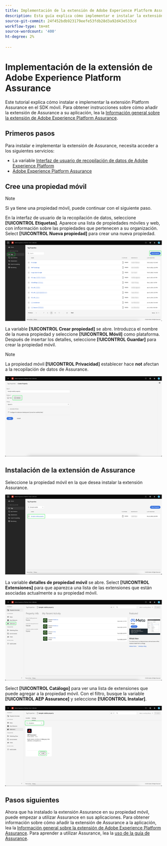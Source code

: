 ```yaml
---
title: Implementación de la extensión de Adobe Experience Platform Assurance
description: Esta guía explica cómo implementar e instalar la extensión de Adobe Experience Platform Assurance.
source-git-commit: 24f452bdb923179eefe53fdb28d3a92d43e533cd
workflow-type: tm+mt
source-wordcount: '400'
ht-degree: 2%

---
```



# Implementación de la extensión de Adobe Experience Platform Assurance

Este tutorial explica cómo instalar e implementar la extensión Platform Assurance en el SDK móvil. Para obtener instrucciones sobre cómo añadir la extensión de Assurance a su aplicación, lea la [Información general sobre la extensión de Adobe Experience Platform Assurance](https://developer.adobe.com/client-sdks/documentation/platform-assurance-sdk/#add-the-aep-assurance-extension-to-your-app).

## Primeros pasos

Para instalar e implementar la extensión de Assurance, necesita acceder a los siguientes servicios:

- La variable [Interfaz de usuario de recopilación de datos de Adobe Experience Platform](https://experience.adobe.com/#/data-collection/)
- [Adobe Experience Platform Assurance](https://experience.adobe.com/assurance)

## Cree una propiedad móvil

>[!NOTE]
>
>Si ya tiene una propiedad móvil, puede continuar con el siguiente paso.

En la interfaz de usuario de la recopilación de datos, seleccione **[!UICONTROL Etiquetas]**. Aparece una lista de propiedades móviles y web, con información sobre las propiedades que pertenecen a su organización. Select **[!UICONTROL Nueva propiedad]** para crear una nueva propiedad.

![Se resalta el botón New property , que muestra lo que se selecciona para crear una nueva propiedad](./images/implement-assurance/create-new-property.png)

La variable **[!UICONTROL Crear propiedad]** se abre. Introduzca el nombre de la nueva propiedad y seleccione **[!UICONTROL Móvil]** como plataforma. Después de insertar los detalles, seleccione **[!UICONTROL Guardar]** para crear la propiedad móvil.

>[!NOTE]
>
>La propiedad móvil **[!UICONTROL Privacidad]** establecer hace **not** afectan a la recopilación de datos de Assurance.

![Se muestra la página Crear propiedad . Puede insertar información sobre su propiedad móvil aquí.](./images/implement-assurance/create-property.png)

## Instalación de la extensión de Assurance

Seleccione la propiedad móvil en la que desea instalar la extensión Assurance.

![Se muestra la página Propiedades de la etiqueta , con la propiedad móvil seleccionada resaltada.](./images/implement-assurance/select-mobile-property.png)

La variable **detalles de propiedad móvil** se abre. Select **[!UICONTROL Extensiones]** para que aparezca una lista de las extensiones que están asociadas actualmente a su propiedad móvil.

![Se muestra la página de detalles de la propiedad móvil. Se muestra información sobre actividades recientes. La pestaña de extensiones está resaltada.](./images/implement-assurance/tag-properties.png)

Select **[!UICONTROL Catálogo]** para ver una lista de extensiones que puede agregar a la propiedad móvil. Con el filtro, busque la variable **[!UICONTROL AEP Assurance]** y seleccione **[!UICONTROL Instalar]**.

![Se muestra el catálogo de extensiones. La extensión Assurance se filtra y se muestra, con el botón de instalación resaltado.](./images/implement-assurance/assurance-extension.png)

## Pasos siguientes

Ahora que ha instalado la extensión Assurance en su propiedad móvil, puede empezar a utilizar Assurance en sus aplicaciones. Para obtener información sobre cómo añadir la extensión de Assurance a la aplicación, lea la [Información general sobre la extensión de Adobe Experience Platform Assurance](https://developer.adobe.com/client-sdks/documentation/platform-assurance-sdk/#add-the-aep-assurance-extension-to-your-app). Para aprender a utilizar Assurance, lea la [uso de la guía de Assurance](./using-assurance.md).
